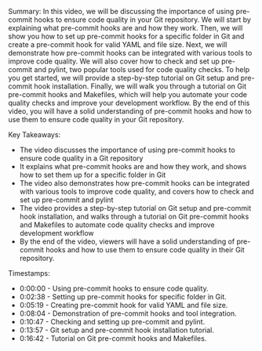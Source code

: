 Summary:
In this video, we will be discussing the importance of using pre-commit hooks to ensure code quality in your Git repository. We will start by explaining what pre-commit hooks are and how they work. Then, we will show you how to set up pre-commit hooks for a specific folder in Git and create a pre-commit hook for valid YAML and file size. Next, we will demonstrate how pre-commit hooks can be integrated with various tools to improve code quality. We will also cover how to check and set up pre-commit and pylint, two popular tools used for code quality checks. To help you get started, we will provide a step-by-step tutorial on Git setup and pre-commit hook installation. Finally, we will walk you through a tutorial on Git pre-commit hooks and Makefiles, which will help you automate your code quality checks and improve your development workflow. By the end of this video, you will have a solid understanding of pre-commit hooks and how to use them to ensure code quality in your Git repository.

Key Takeaways:
- The video discusses the importance of using pre-commit hooks to ensure code quality in a Git repository
- It explains what pre-commit hooks are and how they work, and shows how to set them up for a specific folder in Git
- The video also demonstrates how pre-commit hooks can be integrated with various tools to improve code quality, and covers how to check and set up pre-commit and pylint
- The video provides a step-by-step tutorial on Git setup and pre-commit hook installation, and walks through a tutorial on Git pre-commit hooks and Makefiles to automate code quality checks and improve development workflow
- By the end of the video, viewers will have a solid understanding of pre-commit hooks and how to use them to ensure code quality in their Git repository.

Timestamps:
- 0:00:00 - Using pre-commit hooks to ensure code quality.
- 0:02:38 - Setting up pre-commit hooks for specific folder in Git.
- 0:05:19 - Creating pre-commit hook for valid YAML and file size.
- 0:08:04 - Demonstration of pre-commit hooks and tool integration.
- 0:10:47 - Checking and setting up pre-commit and pylint.
- 0:13:57 - Git setup and pre-commit hook installation tutorial.
- 0:16:42 - Tutorial on Git pre-commit hooks and Makefiles.
